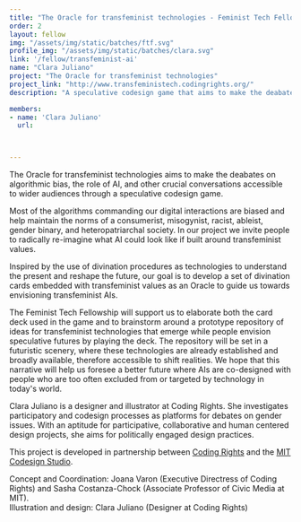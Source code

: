 ```yaml
---
title: "The Oracle for transfeminist technologies - Feminist Tech Fellow"
order: 2
layout: fellow
img: "/assets/img/static/batches/ftf.svg"
profile_img: "/assets/img/static/batches/clara.svg"
link: '/fellow/transfeminist-ai'
name: "Clara Juliano"
project: "The Oracle for transfeminist technologies"
project_link: "http://www.transfeministech.codingrights.org/"
description: "A speculative codesign game that aims to make the deabates on algorithmic bias, the role of AI, and other crucial conversations accessible to wider audiences."

members:
- name: 'Clara Juliano'
  url:



---
```

<p>The Oracle for transfeminist technologies aims to make the deabates on algorithmic bias, the role of AI, and other crucial conversations accessible to wider audiences  through a speculative codesign game.</p>

<p>Most of the algorithms commanding our digital interactions are biased and help maintain the norms of a consumerist, misogynist, racist, ableist, gender binary, and heteropatriarchal society. In our project we invite people to radically re-imagine what AI could look like if built around transfeminist values.</p>

<p>Inspired by the use of divination procedures as technologies to understand the present and reshape the future, our goal is to develop a set of divination cards embedded with transfeminist values as an Oracle to guide us towards envisioning transfeminist AIs.</p>

<p>The Feminist Tech Fellowship will support us to elaborate both the card deck used in the game and to brainstorm around a prototype repository of ideas for transfeminist technologies that emerge while people envision speculative futures by playing the deck. The repository will be set in a futuristic scenery, where these technologies are already established and broadly available, therefore accessible to shift realities. We hope that this narrative will help us foresee a better future where AIs are co-designed with people who are too often excluded from or targeted by technology in today's world.</p>

<p><span class="uppercase font-regular">Clara Juliano</span> is a designer and illustrator at Coding Rights. She investigates participatory and codesign processes as platforms for debates on gender issues. With an aptitude for participative, collaborative and human centered design projects, she aims for politically engaged design practices.</p>

<p>This project is developed in partnership between <a href="https://www.codingrights.org/" target="_blank">Coding Rights</a> and the <a href="http://codesign.mit.edu/" target="_blank">MIT Codesign Studio</a>. </p>

<p>Concept and Coordination: Joana Varon (Executive Directress of Coding Rights) and Sasha Costanza-Chock (Associate Professor of Civic Media at MIT).<br>
Illustration and design: Clara Juliano (Designer at Coding Rights)</p>







